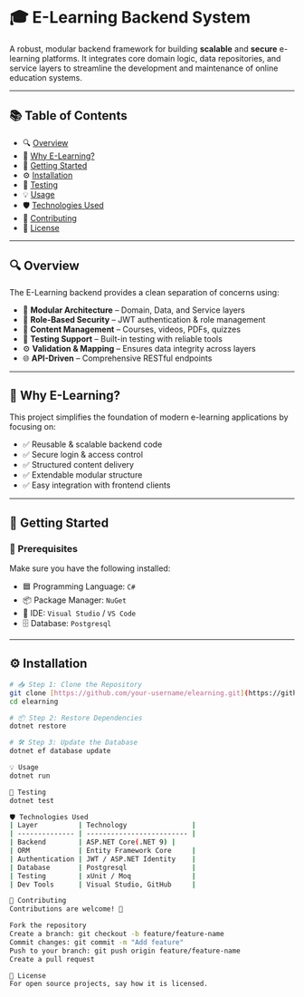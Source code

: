 # 🎓 E-Learning Backend System

A robust, modular backend framework for building **scalable** and **secure** e-learning platforms. It integrates core domain logic, data repositories, and service layers to streamline the development and maintenance of online education systems.

---

## 📚 Table of Contents

- 🔍 [Overview](#overview)
- 🎯 [Why E-Learning?](#why-e-learning)
- 🚀 [Getting Started](#getting-started)
- ⚙️ [Installation](#installation)
- 🧪 [Testing](#testing)
- 💡 [Usage](#usage)
- 🛡️ [Technologies Used](#technologies-used)
- 🤝 [Contributing](#contributing)
- 📄 [License](#license)

---

## 🔍 Overview

The E-Learning backend provides a clean separation of concerns using:

- 🧱 **Modular Architecture** – Domain, Data, and Service layers  
- 🔐 **Role-Based Security** – JWT authentication & role management  
- 📁 **Content Management** – Courses, videos, PDFs, quizzes  
- 🧪 **Testing Support** – Built-in testing with reliable tools  
- ⚙️ **Validation & Mapping** – Ensures data integrity across layers  
- 🌐 **API-Driven** – Comprehensive RESTful endpoints  

---

## 🎯 Why E-Learning?

This project simplifies the foundation of modern e-learning applications by focusing on:

- ✅ Reusable & scalable backend code  
- ✅ Secure login & access control  
- ✅ Structured content delivery  
- ✅ Extendable modular structure  
- ✅ Easy integration with frontend clients  

---

## 🚀 Getting Started

### 🔧 Prerequisites

Make sure you have the following installed:

- 🟦 Programming Language: `C#`  
- 📦 Package Manager: `NuGet`  
- 🧰 IDE: `Visual Studio` / `VS Code`  
- 🗄️ Database: `Postgresql`  

---

## ⚙️ Installation

```bash
# 📥 Step 1: Clone the Repository
git clone [https://github.com/your-username/elearning.git](https://github.com/Khushali-kavathiya/E_Learning.git)
cd elearning

# 📦 Step 2: Restore Dependencies
dotnet restore

# 🛠️ Step 3: Update the Database
dotnet ef database update

💡 Usage
dotnet run

🧪 Testing
dotnet test

🛡️ Technologies Used
| Layer          | Technology                |
| -------------- | ------------------------- |
| Backend        | ASP.NET Core(.NET 9) |
| ORM            | Entity Framework Core     |
| Authentication | JWT / ASP.NET Identity    |
| Database       | Postgresql                |
| Testing        | xUnit / Moq               |
| Dev Tools      | Visual Studio, GitHub     |

🤝 Contributing
Contributions are welcome! 🙌

Fork the repository
Create a branch: git checkout -b feature/feature-name
Commit changes: git commit -m "Add feature"
Push to your branch: git push origin feature/feature-name
Create a pull request

📄 License
For open source projects, say how it is licensed.



